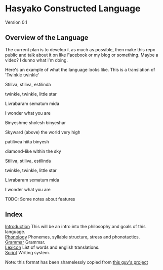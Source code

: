 

Hasyako Constructed Language
==============================

Version 0.1


Overview of the Language
-----------------

The current plan is to develop it as much as possible, then make this repo public and talk about it on like Facebook or my blog or something. Maybe a video? I dunno what I'm doing.

Here's an example of what the language looks like. This is a translation of 'Twinkle twinkle'

Stiliva, stiliva, estilinda

twinkle, twinkle, little star

Livrabaram sematum mida

I wonder what you are

Binyeshme sholesh binyeshar

Skyward (above) the world very high

patilivea hiita binyesh

diamond-like within the sky

Stiliva, stiliva, estilinda

twinkle, twinkle, little star

Livrabaram sematum mida

I wonder what you are

TODO: Some notes about features


Index
-------------------------------

[Introduction](Introduction.md) This will be an intro into the philosophy and goals of this language.  
[Phonology](Phonology.md) Phonemes, syllable structure, stress and phonotactics.  
[Grammar](Grammar.md) Grammar.  
[Lexicon](Lexicon.md) List of words and english translations.  
[Script](Script.md) Writing system.  

Note: this format has been shamelessly copied from [this guy's project](https://github.com/CasimirKaPazi/balhukbar)
